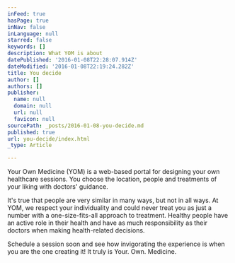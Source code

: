 ```yaml
---
inFeed: true
hasPage: true
inNav: false
inLanguage: null
starred: false
keywords: []
description: What YOM is about
datePublished: '2016-01-08T22:28:07.914Z'
dateModified: '2016-01-08T22:19:24.282Z'
title: You decide
author: []
authors: []
publisher:
  name: null
  domain: null
  url: null
  favicon: null
sourcePath: _posts/2016-01-08-you-decide.md
published: true
url: you-decide/index.html
_type: Article

---
```

Your Own Medicine (YOM) is a web-based portal for designing your own healthcare sessions.  You choose the location, people and treatments of your liking with doctors' guidance.

It's true that people are very similar in many ways, but not in all ways.  At YOM, we respect your individuality and could never treat you as just a number with a one-size-fits-all approach to treatment.  Healthy people have an active role in their health and have as much responsibility as their doctors when making health-related decisions.  

Schedule a session soon and see how invigorating the experience is when you are the one creating it! It truly is Your. Own. Medicine.